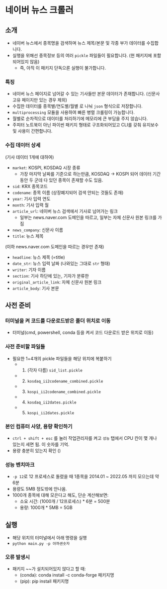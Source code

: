 # 네이버 뉴스 크롤러

## 소개

- 네이버 뉴스에서 종목명을 검색하며 뉴스 제목/본문 및 각종 부가 데이터를 수집합니다. 
- 실행을 위해선 종목정보 등의 여러 `pickle` 파일들이 필요합니다. (현 패키지에 포함되어있지 않음)
    - 즉, 아직 이 패키지 단독으론 실행이 불가합니다.

### 특징

- 네이버 뉴스 페이지로 넘어갈 수 있는 기사들만 본문 데이터가 존재합니다. (신문사 고유 페이지만 있는 경우 제외)
- 수집한 데이터를 종목별/연도별/월별 로 나눠 `json` 형식으로 저장합니다. 
- `multiprocessing` 모듈을 사용하여 빠른 병렬 크롤링이 가능합니다. 
- 월별로 순차적으로 데이터를 처리하기에 메모리에 큰 부담을 주지 않습니다. 
- 주피터 노트북이 아닌 파이썬 패키지 형태로 구조화되어있고 CLI를 갖춰 유지보수 및 사용이 간편합니다. 

### 수집 데이터 상세

(기사 데이터 1개에 대하여)
- `market`: KOSPI, KOSDAQ 시장 종류
    - 가장 마지막 날짜를 기준으로 하는만큼, KOSDAQ -> KOSPI 되어 데이터 기간 동안 두 군데 다 있던 종목이 존재할 수도 있음.
- `sid`: KRX 종목코드
- `codename`: 종목 이름 (상장폐지되어 검색 안되는 것들도 존재)
- `year`: 기사 입력 연도
- `month`: 기사 입력 월
- `article_url`: 네이버 뉴스 검색에서 기사로 넘어가는 링크
    - 일부는 news.naver.com 도메인을 따르고, 일부는 자체 신문사 원본 링크를 가짐
- `news_company`: 신문사 이름
- `title`: 뉴스 제목

(이하 news.naver.com 도메인을 따르는 경우만 존재)
- `headline`: 뉴스 제목 (=title)
- `date_str`: 뉴스 입력 날짜 (나와있는 그대로 `str` 형태)
- `writer`: 기자 이름
- `section`: 기사 하단에 있는, 기자가 분류한 
- `original_article_link`: 자체 신문사 원본 링크
- `article_body`: 기사 본문

## 사전 준비

### 터미널을 켜 코드를 다운로드받은 폴더 위치로 이동

- 터미널(cmd, powershell, conda 등을 켜서 코드 다운로드 받은 위치로 이동)

### 사전 준비할 파일들

- 필요한 1+4개의 pickle 파일들을 해당 위치에 복붙하기
    - 1. (각자 다름) `sid_list.pickle`
    - 2. `kosdaq_ii2codename_combined.pickle`
    - 3. `kospi_ii2codename_combined.pickle`
    - 4. `kosdaq_ii2dates.pickle`
    - 5. `kospi_ii2dates.pickle`

### 본인 컴퓨터 사양, 용량 확인하기

- `ctrl + shift + esc` 를 눌러 작업관리자를 켜고 `성능` 탭에서 CPU 칸이 몇 개나 있는지 세면 됨. 이 숫자를 기억. 
- 용량 충분히 있는지 확인 ()

### 성능 벤치마크
- `-p 12`로 12 프로세스로 돌렸을 때 1종목을 2014.01 ~ 2022.05 까지 모으는데 약 6분 
- 용량도 5MB 정도밖에 안나옴. 
- 1000개 종목에 대해 모은다고 해도, 단순 계산해보면:
    - 소요 시간: (1000개 / 12프로세스) * 6분 = 500분
    - 용량: 1000개 * 5MB = 5GB

## 실행

- 해당 위치의 터미널에서 아래 명령을 실행
- `python main.py -p 아까센숫자`

### 오류 발생시

- 패키지 ~~가 설치되어있지 않다고 할 때:
    - (conda): conda install -c conda-forge 패키지명
    - (pip): pip install 패키지명
